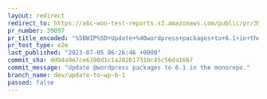 ```yaml
---
layout: redirect
redirect_to: https://a8c-woo-test-reports.s3.amazonaws.com/public/pr/39097/e2e/index.html
pr_number: 39097
pr_title_encoded: "%5BWIP%5D+Update+%40wordpress+packages+to+6.1+in+the+monorepo."
pr_test_type: e2e
last_published: "2023-07-05 06:26:46 +0000"
commit_sha: dd94a9e7ce6190d1c1a282b1731bc45c56da16b7
commit_message: "Update @wordpress packages to 6.1 in the monorepo."
branch_name: dev/update-to-wp-6-1
passed: false
---
```

